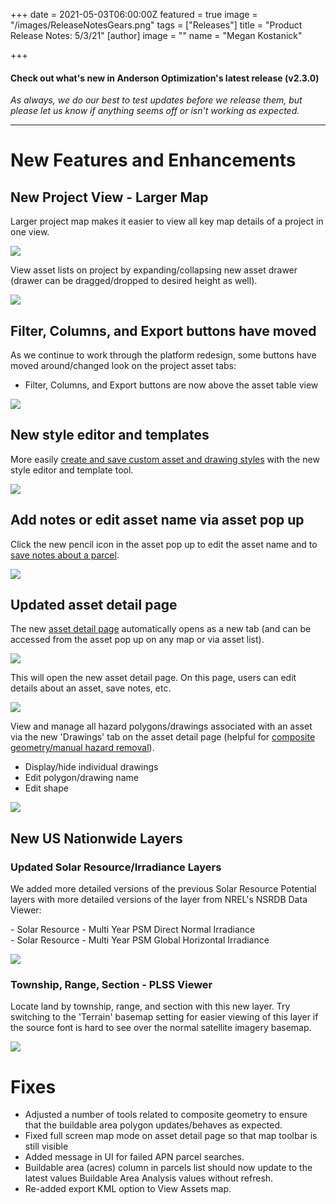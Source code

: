 +++
date = 2021-05-03T06:00:00Z
featured = true
image = "/images/ReleaseNotesGears.png"
tags = ["Releases"]
title = "Product Release Notes: 5/3/21"
[author]
image = ""
name = "Megan Kostanick"

+++
#### **Check out what's new in Anderson Optimization's latest release (v2.3.0)**

_As always, we do our best to test updates before we release them, but please let us know if anything seems off or isn't working as expected._

***

# **New Features and Enhancements**

## New Project View - Larger Map

Larger project map makes it easier to view all key map details of a project in one view.

![](/images/new_project_map_view.png)

View asset lists on project by expanding/collapsing new asset drawer (drawer can be dragged/dropped to desired height as well).

![](/images/drawer_view.png)

## Filter, Columns, and Export buttons have moved

As we continue to work through the platform redesign, some buttons have moved around/changed look on the project asset tabs:

* Filter, Columns, and Export buttons are now above the asset table view

![](/images/new_columns_menu.png)

## New style editor and templates

More easily [create and save custom asset and drawing styles](https://docs.andersonopt.com/prospect/advanced-tools/custom-style-assets-and-drawings "create and save custom asset and drawing styles") with the new style editor and template tool.

![](/images/style_template_new.png)

## Add notes or edit asset name via asset pop up

Click the new pencil icon in the asset pop up to edit the asset name and to [save notes about a parcel](https://docs.andersonopt.com/prospect/reviewing-parcels/add-parcel-notes).

![](/images/edit_asset.png)

## Updated asset detail page

The new [asset detail page](https://docs.andersonopt.com/prospect/advanced-tools/asset-detail-page "asset detail page") automatically opens as a new tab (and can be accessed from the asset pop up on any map or via asset list).

![](/images/asset_detail_new_tab.png)

This will open the new asset detail page. On this page, users can edit details about an asset, save notes, etc.

![](/images/asset_new_tab.png)

View and manage all hazard polygons/drawings associated with an asset via the new 'Drawings' tab on the asset detail page (helpful for [composite geometry/manual hazard removal](https://docs.andersonopt.com/prospect/untitled/manually-remove-hazards-from-buildable-area)). 

* Display/hide individual drawings
* Edit polygon/drawing name 
* Edit shape

![](/images/drawings_tab.png)

## New US Nationwide Layers

### Updated Solar Resource/Irradiance Layers

We added more detailed versions of the previous Solar Resource Potential layers with more detailed versions of the layer from NREL's NSRDB Data Viewer:

\- Solar Resource - Multi Year PSM Direct Normal Irradiance  
\- Solar Resource - Multi Year PSM Global Horizontal Irradiance

![](/images/solarresourcepotential.png)

### Township, Range, Section - PLSS Viewer

Locate land by township, range, and section with this new layer. Try switching to the 'Terrain' basemap setting for easier viewing of this layer if the source font is hard to see over the normal satellite  imagery basemap.

![](/images/plssviewer.png)

# Fixes

* Adjusted a number of tools related to composite geometry to ensure that the buildable area polygon updates/behaves as expected. 
* Fixed full screen map mode on asset detail page so that map toolbar is still visible
* Added message in UI for failed APN parcel searches.
* Buildable area (acres) column in parcels list should now update to the latest values Buildable Area Analysis values without refresh.
* Re-added export KML option to View Assets map.